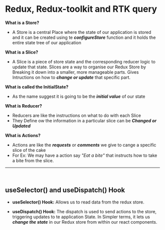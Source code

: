 # Redux, Redux-toolkit and RTK query

**What is a Store?**

- A Store is a central Place where the state of our application is stored and it can be created using te **_configureStore_** function and it holds the entire state tree of our application

**What is a Slice?**

- A Slice is a piece of store state and the corresponding reducer logic to update that state. Slices are a way to organise our Redux Store by Breaking it down into a smaller, more manageable parts. Gives Intructions on how to **_change or update_** that specific part.

**What is called the InitialState?**

- As the name suggest it is going to be the **_initial value_** of our state

**What is Reducer?**

- Reducers are like the instructions on what to do with each Slice
- They Define ow the information in a particular slice can be **_Changed or Updated_**

**What is Actions?**

- Actions are like the **_requests_** or **_comments_** we give to cange a specific slice of the cake
- For Ex: We may have a action say _"Eat a bite"_ that instructs how to take a bite from the slice.

<hr>
<br>

## useSelector() and useDispatch() Hook

- **useSelector() Hook:** Allows us to read data from the redux store.

- **useDispatch() Hook:** The dispatch is used to send actions to the store, triggering updates to te application State.
  In Simpler terms, it lets us **_change the state_** in our Redux store from within our react components.
